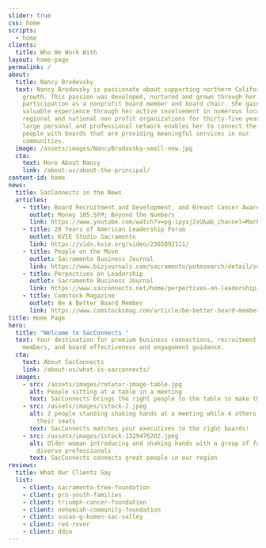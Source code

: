 ```yaml
---
slider: true
css: home
scripts:
  - home
clients:
  title: Who We Work With
layout: home-page
permalink: /
about:
  title: Nancy Brodovsky
  text: Nancy Brodovsky is passionate about supporting northern California's civic
    growth. This passion was developed, nurtured and grown through her active
    participation as a nonprofit board member and board chair. She gained
    valuable experience through her active involvement in numerous local,
    regional and national non profit organizations for thirty-five years. Her
    large personal and professional network enables her to connect the right
    people with boards that are providing meaningful services in our
    communities.
  image: /assets/images/NancyBrodovsky-small-new.jpg
  cta:
    text: More About Nancy
    link: /about-us/about-the-principal/
content-id: home
news:
  title: SacConnects in the News
  articles:
    - title: Board Recruitment and Development, and Breast Cancer Awareness
      outlet: Money 105.5FM; Beyond the Numbers
      link: https://www.youtube.com/watch?v=pg-ipyxj2xU&ab_channel=MarkBellows
    - title: 20 Years of American Leadership Forum
      outlet: KVIE Studio Sacramento
      link: https://vids.kvie.org/video/2365892111/
    - title: People on the Move
      outlet: Sacramento Business Journal
      link: https://www.bizjournals.com/sacramento/potmsearch/detail/submission/5408672/Nancy_Brodovsky
    - title: Perpectives on Leadership
      outlet: Sacramento Business Journal
      link: https://www.sacconnects.net/home/perpectives-on-leadership-1-1/
    - title: Comstock Magazine
      outlet: Be A Better Board Member
      link: https://www.comstocksmag.com/article/be-better-board-member
title: Home Page
hero:
  title: "Welcome to SacConnects "
  text: Your destination for premium business connections, recruitment of board
    members, and board effectiveness and engagement guidance.
  cta:
    text: About SacConnects
    link: /about-us/what-is-sacconnects/
  images:
    - src: /assets/images/rotator-image-table.jpg
      alt: People sitting at a table in a meeting
      text: SacConnects brings the right people to the table to make things happen!
    - src: /assets/images/istock-2.jpeg
      alt: 2 people standing shaking hands at a meeting while 4 others are clapping at
        their seats
      text: SacConnects matches your executives to the right boards!
    - src: /assets/images/istock-1329476202.jpeg
      alt: Older woman introducing and shaking hands with a group of four young
        diverse professionals
      text: SacConnects connects great people in our region
reviews:
  title: What Our Clients Say
  list:
    - client: sacramento-tree-foundation
    - client: pro-youth-families
    - client: triumph-cancer-foundation
    - client: nehemiah-community-foundation
    - client: susan-g-komen-sac-valley
    - client: red-rover
    - client: ddso
---
```

